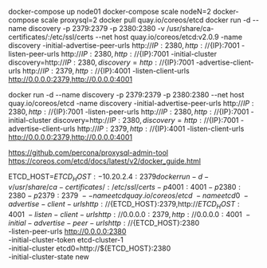 


docker-compose up node01
docker-compose scale nodeN=2
docker-compose scale proxysql=2
docker pull quay.io/coreos/etcd
docker run -d --name discovery -p 2379:2379 -p 2380:2380 -v /usr/share/ca-certificates/:/etc/ssl/certs --net host quay.io/coreos/etcd:v2.0.9 -name discovery -initial-advertise-peer-urls http://${IP}:2380,http://${IP}:7001 -listen-peer-urls http://${IP}:2380,http://${IP}:7001 -initial-cluster discovery=http://${IP}:2380,discovery=http://${IP}:7001 -advertise-client-urls http://${IP}:2379,http://${IP}:4001 -listen-client-urls http://0.0.0.0:2379,http://0.0.0.0:4001

docker run -d --name discovery -p 2379:2379 -p 2380:2380 --net host quay.io/coreos/etcd -name discovery -initial-advertise-peer-urls http://${IP}:2380,http://${IP}:7001 -listen-peer-urls http://${IP}:2380,http://${IP}:7001 -initial-cluster discovery=http://${IP}:2380,discovery=http://${IP}:7001 -advertise-client-urls http://${IP}:2379,http://${IP}:4001 -listen-client-urls http://0.0.0.0:2379,http://0.0.0.0:4001




https://github.com/percona/proxysql-admin-tool
https://coreos.com/etcd/docs/latest/v2/docker_guide.html



ETCD_HOST=${ETCD_HOST:-10.20.2.4:2379}
docker run -d -v /usr/share/ca-certificates/:/etc/ssl/certs -p 4001:4001 -p 2380:2380 -p 2379:2379 \
 --name etcd quay.io/coreos/etcd \
 -name etcd0 \
 -advertise-client-urls http://${ETCD_HOST}:2379,http://${ETCD_HOST}:4001 \
 -listen-client-urls http://0.0.0.0:2379,http://0.0.0.0:4001 \
 -initial-advertise-peer-urls http://${ETCD_HOST}:2380 \
 -listen-peer-urls http://0.0.0.0:2380 \
 -initial-cluster-token etcd-cluster-1 \
 -initial-cluster etcd0=http://${ETCD_HOST}:2380 \
 -initial-cluster-state new

